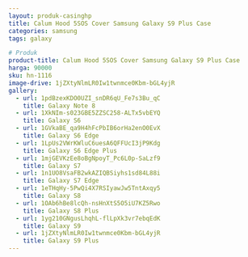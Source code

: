 ```yaml
---
layout: produk-casinghp
title: Calum Hood 5SOS Cover Samsung Galaxy S9 Plus Case
categories: samsung
tags: galaxy

# Produk
product-title: Calum Hood 5SOS Cover Samsung Galaxy S9 Plus Case
harga: 90000
sku: hn-1116
image-drive: 1jZXtyNlmLR0Iw1twnmce0Kbm-bGL4yjR
gallery:
  - url: 1pdBzexKDO0UZI_snDR6qU_Fe7s3Bu_qC
    title: Galaxy Note 8
  - url: 1XkNIm-s023GBE5ZZSC258-ALTx5vbEYQ
    title: Galaxy S6
  - url: 1GVkaBE_qa9H4hFcPbIB6orHa2enO0EvX
    title: Galaxy S6 Edge
  - url: 1LpUs2VWrKWluC6uesA6QFFUcI3jP9Kdg
    title: Galaxy S6 Edge Plus
  - url: 1mjGEVKzEe8oBgNpoyT_Pc6L0p-SaLzf9
    title: Galaxy S7
  - url: 1n1UO8VsaFB2wkAZIQBSiyhs1sd84L88i
    title: Galaxy S7 Edge
  - url: 1eTHqHy-5PwQi4X7RSIyawJw5TntAxqy5
    title: Galaxy S8
  - url: 1OAb6hBe8lcQh-nsHnXtS5O5iU7KZ5Rwo
    title: Galaxy S8 Plus
  - url: 1yg210GNgusLhqhL-flLpXk3vr7ebqEdK
    title: Galaxy S9
  - url: 1jZXtyNlmLR0Iw1twnmce0Kbm-bGL4yjR
    title: Galaxy S9 Plus
---
```

